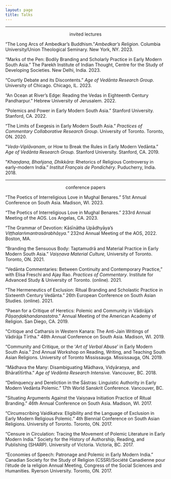 ```yaml
---
layout: page
title: Talks
---
```


---
<center>invited lectures</center>



“The Long Arcs of Ambedkar’s Buddhism.”*Ambedkar’s Religion*. Columbia University/Union Theological Seminary. New York, NY. 2023.

“Marks of the Pen: Bodily Branding and Scholarly Practice in Early Modern South Asia.” The Parekh Institute of Indian Thought, Centre for the
Study of Developing Societies. New Delhi, India. 2023.

“Courtly Debate and its Discontents.” *Age of Vedānta Research Group*. University of Chicago. Chicago, IL. 2023.

“An Ocean at River’s Edge: Reading the Vedas in Eighteenth Century Pandharpur.” Hebrew University of Jerusalem. 2022.

“Polemics and Power in Early Modern South Asia.” Stanford University. Stanford, CA. 2022.

“The Limits of Exegesis in Early Modern South Asia.” *Practices of Commentary Collaborative Research Group*. University of Toronto. Toronto, ON.
2020.

"*Veda-Viplāvanam*, or How to Break the Rules in Early Modern Vedānta.” *Age of Vedānta Research Group.* Stanford University. Stanford, CA. 
2019.

"*Khaṇḍana, Bhañjana, Dhikkāra*: Rhetorics of Religious Controversy in early-modern India.” *Institut Français de Pondichéry*. Puducherry, 
India. 2018.


---
<center>conference papers</center>



“The Poetics of Interreligious Love in Mughal Benares.” 51st Annual Conference on South Asia. Madison, WI. 2023.

“The Poetics of Interreligious Love in Mughal Benares.” 233rd Annual Meeting of the AOS. Los Angelas, CA. 2023.

“The Grammar of Devotion: Kāśīnātha Upādhyāya’s *Viṭṭhalarṅmantrasārabhāṣya.*” 232nd Annual Meeting of the AOS, 2022. Boston, MA.

“Branding the Sensuous Body: Taptamudrā and Material Practice in Early Modern South Asia.” *Vaiṣṇava Material Culture,* University of Toronto.
Toronto, ON. 2021.

“Vedānta Commentaries: Between Continuity and Contemporary Practice,” with Elisa Freschi and Ajay Rao. *Practices of Commentary*. Institute for
Advanced Study & University of Toronto. (online). 2021.

“The Hermeneutics of Exclusion: Ritual Branding and Scholastic Practice in Sixteenth Century Vedānta.” 26th European Conference on South Asian
Studies. (online). 2021.

“Paean for a Critique of Heretics: Polemic and Community in Vādirāja’s *Pāṣaṇḍakhandanastotra*.” Annual Meeting of the American Academy of 
Religion. San Diego, CA. 2019.

"Critique and Catharsis in Western Kanara: The Anti-Jain Writings of Vādirāja Tīrtha.” 48th Annual Conference on South Asia. Madison, WI. 2019.

“Community and Critique, or the ‘*Art of Verbal Abuse*’ in Early Modern South Asia.” 2nd Annual Workshop on Reading, Writing, and 
Teaching South Asian Religions. University of Toronto Mississauga. Mississauga, ON. 2019.

“Mādhava the Many: Disambiguating Mādhava, Vidyāraṇya, and Bhāratītīrtha.” *Age of Vedānta Research Intensive.* Vancouver, BC. 2018.

“Delinquency and Dereliction in the Śāstras: Linguistic Authority in Early Modern Vedānta Polemic.” 17th World Sanskrit Conference. Vancouver,
BC.

"Situating Arguments Against the Vaiṣṇava Initiation Practice of Ritual Branding.” 46th Annual Conference on South Asia. Madison, WI. 2017.

“Circumscribing Vaidikatva: Eligibility and the Language of Exclusion in Early Modern Religious Polemic.” 4th Biennial Conference on 
South Asian Religions. University of Toronto. Toronto, ON. 2017.

“Censure in Circulation: Tracing the Movement of Polemic Literature in Early Modern India.” Society for the History of Authorship, Reading, and 
Publishing (SHARP). University of Victoria. Victoria, BC. 2017.

“Economies of Speech: Patronage and Polemic in Early Modern India.” Canadian Society for the Study of Religion (CSSR)/Société Canadienne pour 
l’étude de la religion Annual Meeting, Congress of the Social Sciences and Humanities. Ryerson University. Toronto, ON. 2017.
